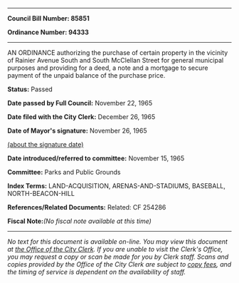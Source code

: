 

********

**Council Bill Number: 85851**
   
**Ordinance Number: 94333**
********

 AN ORDINANCE authorizing the purchase of certain property in the vicinity of Rainier Avenue South and South McClellan Street for general municipal purposes and providing for a deed, a note and a mortgage to secure payment of the unpaid balance of the purchase price.

**Status:** Passed
   
**Date passed by Full Council:** November 22, 1965
   
**Date filed with the City Clerk:** December 26, 1965
   
**Date of Mayor's signature:** November 26, 1965
   
[(about the signature date)](/~public/approvaldate.htm)
   
   
   
**Date introduced/referred to committee:** November 15, 1965
   
**Committee:** Parks and Public Grounds
   
   
**Index Terms:** LAND-ACQUISITION, ARENAS-AND-STADIUMS, BASEBALL, NORTH-BEACON-HILL

**References/Related Documents:** Related: CF 254286

**Fiscal Note:**_(No fiscal note available at this time)_
********

_No text for this document is available on-line. You may view this document at [the Office of the City Clerk](http://www.seattle.gov/leg/clerk/contactUs.htm). If you are unable to visit the Clerk's Office, you may request a copy or scan be made for you by Clerk staff. Scans and copies provided by the Office of the City Clerk are subject to [copy fees](http://clerk.seattle.gov/~public/clerkfees.htm), and the timing of service is dependent on the availability of staff._

